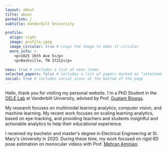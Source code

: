 ```yaml
---
layout: about
title: about
permalink: /
subtitle: Vanderbilt University

profile:
  align: right
  image: profile.jpeg
  image_circular: true # crops the image to make it circular
  more_info: >
    <p>1025 16th Ave S</p>
    <p>Nashville, TN 37212</p>

news: true # includes a list of news items
selected_papers: false # includes a list of papers marked as "selected={true}"
social: true # includes social icons at the bottom of the page
---
```


Hello, thank you for visiting my personal website. I'm a PhD Student in the [OELE Lab](https://wp0.vanderbilt.edu/oele/) at Vanderbilt University, advised by Prof. [Guatam Biswas](https://engineering.vanderbilt.edu/bio/?pid=gautam-biswas).

My research focuses on multimodal learning analytics, computer vision, and machine learning. My recent work focuses on scaling learning analytics, based on eye-tracking, and providing teachers and students insightful and actionable analytics to help their educational experience.

I received my bachelor and master's degree in Electrical Engineering at St. Mary's University in 2020. During these time, my work focused on rigid 6D pose estimation on monocular videos with Prof. [Mehran Aminian](https://www.stmarytx.edu/academics/faculty/mehran-aminian/).
